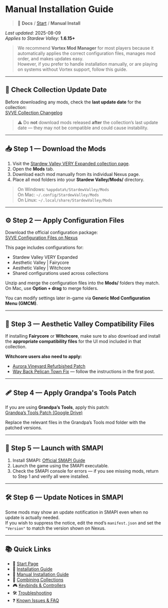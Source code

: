 # Manual Installation Guide

> 📂 **Docs** / [Start](/start.md) / **Manual Install**

*Last updated:* 2025-08-09  
*Applies to Stardew Valley:* **1.6.15+**  
> We recommend **Vortex Mod Manager** for most players because it automatically applies the correct configuration files, manages mod order, and makes updates easy.  
> However, if you prefer to handle installation manually, or are playing on systems without Vortex support, follow this guide.

---

## 📅 Check Collection Update Date

Before downloading any mods, check the **last update date** for the collection:  
[SVVE Collection Changelog](https://www.nexusmods.com/games/stardewvalley/collections/tckf0m/revisions/87/changelog)  

> ⚠️ Do **not** download mods released **after** the collection’s last update date — they may not be compatible and could cause instability.

---

## 📥 Step 1 — Download the Mods

1. Visit the [Stardew Valley VERY Expanded collection page](https://next.nexusmods.com/stardewvalley/collections/tckf0m).  
2. Open the **Mods** tab.  
3. Download each mod manually from its individual Nexus page.  
4. Place all mod folders into your **Stardew Valley/Mods/** directory.

> On Windows: `%appdata%/StardewValley/Mods`  
> On Mac: `~/.config/StardewValley/Mods`  
> On Linux: `~/.local/share/StardewValley/Mods`

---

## ⚙️ Step 2 — Apply Configuration Files

Download the official configuration package:  
[SVVE Configuration Files on Nexus](https://www.nexusmods.com/stardewvalley/mods/20870)  

This page includes configurations for:
- Stardew Valley VERY Expanded  
- Aesthetic Valley | Fairycore  
- Aesthetic Valley | Witchcore  
- Shared configurations used across collections

Unzip and merge the configuration files into the **Mods/** folders they match.  
On Mac, use **Option + drag** to merge folders.

You can modify settings later in-game via **Generic Mod Configuration Menu (GMCM)**.

---

## 🎨 Step 3 — Aesthetic Valley Compatibility Files

If installing **Fairycore** or **Witchcore**, make sure to also download and install the **appropriate compatibility files** for the UI mod included in that collection.

**Witchcore users also need to apply:**
- [Aurora Vineyard Refurbished Patch](https://drive.google.com/file/d/1ekcuFIlk5gEZry8_Gabh9204065LE22Y/view)  
- [Way Back Pelican Town Fix](https://www.nexusmods.com/stardewvalley/mods/7332?tab=posts) — follow the instructions in the first post.

---

## 🩹 Step 4 — Apply Grandpa's Tools Patch

If you are using **Grandpa’s Tools**, apply this patch:  
[Grandpa’s Tools Patch (Google Drive)](https://drive.google.com/file/d/1F7OcaaxAqz8B8ifIGGSgqWYe9dOMI5wH/view)  

Replace the relevant files in the Grandpa’s Tools mod folder with the patched versions.

---

## 🧪 Step 5 — Launch with SMAPI

1. Install SMAPI: [Official SMAPI Guide](https://stardewvalleywiki.com/Modding:Installing_SMAPI)  
2. Launch the game using the SMAPI executable.  
3. Check the SMAPI console for errors — if you see missing mods, return to Step 1 and verify all were installed.

---

## 🛠️ Step 6 — Update Notices in SMAPI

Some mods may show an update notification in SMAPI even when no update is actually needed.  
If you wish to suppress the notice, edit the mod’s `manifest.json` and set the `"Version"` to match the version shown on Nexus.

---

## 📚 Quick Links

- 🌾 [Start Page](/start.md)  
- 🚀 [Installation Guide](/install.md)  
- 🧩 [Manual Installation Guide](/manual-install.md)  
- 🔀 [Combining Collections](/combining.md)  
- 🎮 [Keybinds & Controllers](/keybinds.md)  
- 🛠️ [Troubleshooting](/troubleshooting.md)  
- ❓ [Known Issues & FAQ](/known-issues-and-faq.md)  

